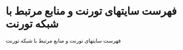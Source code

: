 # فهرست سایتهای تورنت و منابع مرتبط با شبکه تورنت


فهرست سایتهای تورنت و منابع مرتبط با شبکه تورنت

